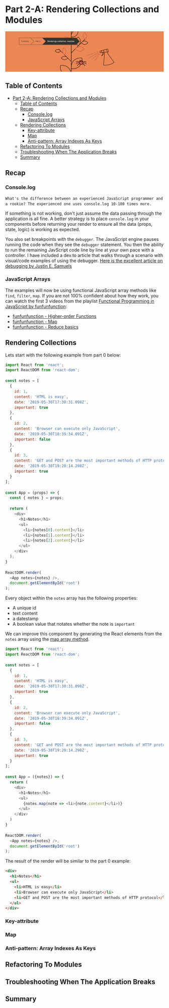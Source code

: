 # Part 2-A: Rendering Collections and Modules

<img src="./../images/part-2-a-rendering-collections-and-modules.png" />

## Table of Contents

- [Part 2-A: Rendering Collections and Modules](#part-2-a-rendering-collections-and-modules)
  - [Table of Contents](#table-of-contents)
  - [Recap](#recap)
    - [Console.log](#consolelog)
    - [JavaScript Arrays](#javascript-arrays)
  - [Rendering Collections](#rendering-collections)
    - [Key-attribute](#key-attribute)
    - [Map](#map)
    - [Anti-pattern: Array Indexes As Keys](#anti-pattern-array-indexes-as-keys)
  - [Refactoring To Modules](#refactoring-to-modules)
  - [Troubleshooting When The Application Breaks](#troubleshooting-when-the-application-breaks)
  - [Summary](#summary)


## Recap

### Console.log

`What's the difference between an experienced JavaScript programmer and a rookie? The experienced one uses console.log 10-100 times more.`

If something is not working, don't just assume the data passing through the application is all fine. A better strategy is to place `console.log` in your components before returning your render to ensure all the data (props, state, logic) is working as expected. 

You also set breakpoints with the `debugger`. The JavaScript engine pauses running the code when they see the `debugger` statement. You then the ability to run the remaining JavScript code line by line at your own pace with a controller. I have included a dev.to article that walks through a scenario with visual/code examples of using the debugger. [Here is the excellent article on debugging by Justin E. Samuels](https://dev.to/thugdebugger/dude-get-a-debugger-3ige)

### JavaScript Arrays

The examples will now be using functional JavaScript array methods like `find`, `filter`, `map`. If you are not 100% confident about how they work, you can watch the first 3 videos from the playlist [Functional Programming in JavaScript by funfunfunction](https://www.youtube.com/playlist?list=PL0zVEGEvSaeEd9hlmCXrk5yUyqUag-n84):

* [funfunfunction - Higher-order Functions](https://www.youtube.com/watch?v=BMUiFMZr7vk&list=PL0zVEGEvSaeEd9hlmCXrk5yUyqUag-n84)
* [funfunfunction - Map](https://www.youtube.com/watch?v=bCqtb-Z5YGQ&list=PL0zVEGEvSaeEd9hlmCXrk5yUyqUag-n84&index=2)
* [funfunfunction - Reduce basics](https://www.youtube.com/watch?v=bCqtb-Z5YGQ&list=PL0zVEGEvSaeEd9hlmCXrk5yUyqUag-n84&index=2)

## Rendering Collections

Lets start with the following example from part 0 below:

```js
import React from 'react';
import ReactDOM from 'react-dom';

const notes = [
  {
    id: 1,
    content: 'HTML is easy',
    date: '2019-05-30T17:30:31.098Z',
    important: true
  },
  {
    id: 2,
    content: 'Browser can execute only JavaScript',
    date: '2019-05-30T18:39:34.091Z',
    important: false
  },
  {
    id: 3,
    content: 'GET and POST are the most important methods of HTTP protocol',
    date: '2019-05-30T19:20:14.298Z',
    important: true
  }
];

const App = (props) => {
  const { notes } = props;

  return (
    <div>
      <h1>Notes</h1>
      <ul>
        <li>{notes[0].content}</li>
        <li>{notes[1].content}</li>
        <li>{notes[2].content}</li>
      </ul>
    </div>
  );
}

ReactDOM.render(
  <App notes={notes} />,
  document.getElementById('root')
);
```

Every object within the `notes` array has the following properties:

* A unique id
* text content
* a datestamp
* A boolean value that notates whether the note is `important`

We can improve this component by generating the React elements from the `notes` array using the [map array method](https://developer.mozilla.org/en-US/docs/Web/JavaScript/Reference/Global_Objects/Array/map).

```js
import React from 'react';
import ReactDOM from 'react-dom';

const notes = [
  {
    id: 1,
    content: 'HTML is easy',
    date: '2019-05-30T17:30:31.098Z',
    important: true
  },
  {
    id: 2,
    content: 'Browser can execute only JavaScript',
    date: '2019-05-30T18:39:34.091Z',
    important: false
  },
  {
    id: 3,
    content: 'GET and POST are the most important methods of HTTP protocol',
    date: '2019-05-30T19:20:14.298Z',
    important: true
  }
];

const App = ({notes}) => {
  return (
    <div>
      <h1>Notes</h1>
      <ul>
        {notes.map(note => <li>{note.content}</li>)}
      </ul>
    </div>
  )
}

ReactDOM.render(
  <App notes={notes} />, 
  document.getElementById('root')
);
```

The result of the render will be similar to the part 0 example:

```html
<div>
  <h1>Notes</h1>
  <ul>
    <li>HTML is easy</li>
    <li>Browser can execute only JavaScript</li>
    <li>GET and POST are the most important methods of HTTP protocol</li>
  </ul>
</div>
```

### Key-attribute

### Map

### Anti-pattern: Array Indexes As Keys

## Refactoring To Modules

## Troubleshooting When The Application Breaks

## Summary